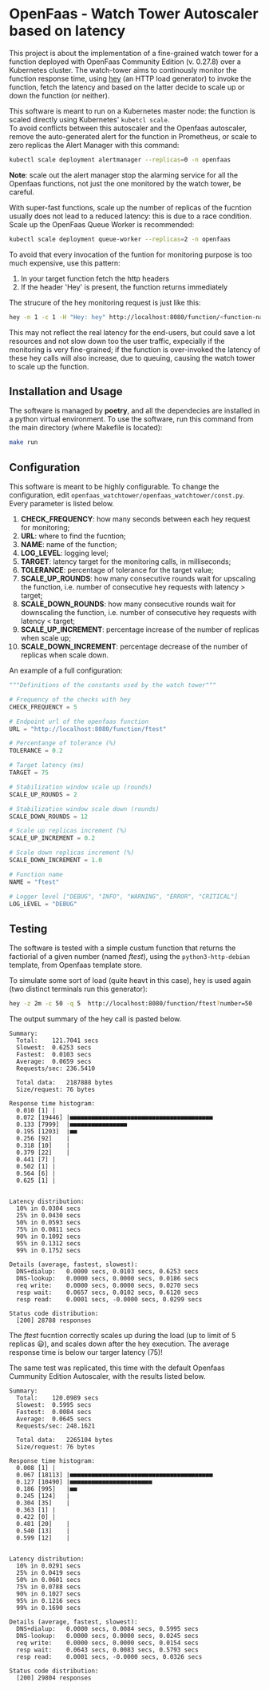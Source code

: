 # OpenFaas - Watch Tower Autoscaler based on latency

This project is about the implementation of a fine-grained watch tower for a function deployed with OpenFaas Community Edition (v. 0.27.8) over a Kubernetes cluster. The watch-tower aims to continously monitor the function response time,
using [hey](https://github.com/rakyll/hey) (an HTTP load generator) to invoke the function, fetch the latency and based on the latter decide to scale up or down the function (or neither).  
 

This software is meant to run on a Kubernetes master node: the function is scaled directly using Kubernetes' `kubetcl scale`.  
To avoid conflicts between this autoscaler and the Openfaas autoscaler, remove the auto-generated alert for the function in Prometheus, or scale to zero replicas the Alert Manager with this command:

```bash
kubectl scale deployment alertmanager --replicas=0 -n openfaas
```

**Note**: scale out the alert manager stop the alarming service for all the Openfaas functions, not just the one monitored by the watch tower, be careful.  

With super-fast functions, scale up the number of replicas of the fucntion usually does not lead to a reduced latency: this is due to  a race condition. Scale up the OpenFaas Queue Worker is recommended:

```bash
kubectl scale deployment queue-worker --replicas=2 -n openfaas
```

To avoid that every invocation of the funtion for monitoring purpose is too much expensive, use this pattern:

1. In your target function fetch the http headers
2. If the header 'Hey' is present, the function returns immediately

The strucure of the hey monitoring request is just like this:
```bash
hey -n 1 -c 1 -H "Hey: hey" http://localhost:8080/function/<function-name>
```

This may not reflect the real latency for the end-users, but could save a lot resources and not slow down too the user traffic, expecially if the monitoring is very fine-grained;
if the function is over-invoked the latency of these hey calls will also increase, due to queuing, causing the watch tower to scale up the function. 

## Installation and Usage

The software is managed by **poetry**, and all the dependecies are installed in a python virtual environment. To use the software, run this command from the main directory (where Makefile is located):

```bash
make run
```

## Configuration

This software is meant to be highly configurable. To change the configuration, edit `openfaas_watchtower/openfaas_watchtower/const.py`. Every parameter is listed below.

1. **CHECK_FREQUENCY**: how many seconds between each hey request for monitoring;
2. **URL**: where to find the fucntion;
3. **NAME**: name of the function;
4. **LOG_LEVEL**: logging level;
5. **TARGET**: latency target for the monitoring calls, in milliseconds;
6. **TOLERANCE**: percentage of tolerance for the target value;
7. **SCALE_UP_ROUNDS**: how many consecutive rounds wait for upscaling the function, i.e. number of consecutive hey requests with latency > target;
8. **SCALE_DOWN_ROUNDS**: how many consecutive rounds wait for downscaling the function, i.e. number of consecutive hey requests with latency < target;
9. **SCALE_UP_INCREMENT**: percentage increase of the number of replicas when scale up;
10. **SCALE_DOWN_INCREMENT**: percentage decrease of the number of replicas when scale down.

An example of a full configuration:
```python
"""Definitions of the constants used by the watch tower"""

# Frequency of the checks with hey
CHECK_FREQUENCY = 5

# Endpoint url of the openfaas function
URL = "http://localhost:8080/function/ftest"

# Percentange of tolerance (%)
TOLERANCE = 0.2

# Target latency (ms)
TARGET = 75

# Stabilization window scale up (rounds)
SCALE_UP_ROUNDS = 2

# Stabilization window scale down (rounds)
SCALE_DOWN_ROUNDS = 12

# Scale up replicas increment (%)
SCALE_UP_INCREMENT = 0.2

# Scale down replicas increment (%)
SCALE_DOWN_INCREMENT = 1.0

# Function name
NAME = "ftest"

# Logger level ["DEBUG", "INFO", "WARNING", "ERROR", "CRITICAL"]
LOG_LEVEL = "DEBUG"
```

## Testing

The software is tested with a simple custum function that returns the factiorial of a given number (named _ftest_), using the `python3-http-debian` template, from Openfaas template store.

To simulate some sort of load (quite heavt in this case), hey is used again (two distinct terminals run this generator):

```bash
hey -z 2m -c 50 -q 5  http://localhost:8080/function/ftest?number=50
```

The output summary of the hey call is pasted below.  

```text
Summary:  
  Total:	121.7041 secs  
  Slowest:	0.6253 secs  
  Fastest:	0.0103 secs  
  Average:	0.0659 secs  
  Requests/sec:	236.5410   
  
  Total data:	2187888 bytes  
  Size/request:	76 bytes  

Response time histogram:  
  0.010 [1]	|  
  0.072 [19446]	|■■■■■■■■■■■■■■■■■■■■■■■■■■■■■■■■■■■■■■■■  
  0.133 [7999]	|■■■■■■■■■■■■■■■■  
  0.195 [1203]	|■■  
  0.256 [92]	|  
  0.318 [10]	|  
  0.379 [22]	|  
  0.441 [7]	|  
  0.502 [1]	|  
  0.564 [6]	|  
  0.625 [1]	|  


Latency distribution:  
  10% in 0.0304 secs  
  25% in 0.0430 secs  
  50% in 0.0593 secs  
  75% in 0.0811 secs  
  90% in 0.1092 secs  
  95% in 0.1312 secs  
  99% in 0.1752 secs  

Details (average, fastest, slowest):  
  DNS+dialup:	0.0000 secs, 0.0103 secs, 0.6253 secs  
  DNS-lookup:	0.0000 secs, 0.0000 secs, 0.0186 secs  
  req write:	0.0000 secs, 0.0000 secs, 0.0270 secs  
  resp wait:	0.0657 secs, 0.0102 secs, 0.6120 secs  
  resp read:	0.0001 secs, -0.0000 secs, 0.0299 secs  
  
Status code distribution:  
  [200]	28788 responses  
```

The _ftest_ fucntion correctly scales up during the load (up to limit of 5 replicas :smiley:), and scales down after the hey execution. The average response time is below our targer latency (75)! 

The same test was replicated, this time with the default Openfaas Cummunity Edition Autoscaler, with the results listed below.

```text
Summary:  
  Total:	120.0989 secs  
  Slowest:	0.5995 secs  
  Fastest:	0.0084 secs  
  Average:	0.0645 secs  
  Requests/sec:	248.1621  
  
  Total data:	2265104 bytes  
  Size/request:	76 bytes  

Response time histogram:  
  0.008 [1]	|  
  0.067 [18113]	|■■■■■■■■■■■■■■■■■■■■■■■■■■■■■■■■■■■■■■■■  
  0.127 [10490]	|■■■■■■■■■■■■■■■■■■■■■■■  
  0.186 [995]	|■■  
  0.245 [124]	|  
  0.304 [35]	|  
  0.363 [1]	|  
  0.422 [0]	|  
  0.481 [20]	|  
  0.540 [13]	|  
  0.599 [12]	|  


Latency distribution:  
  10% in 0.0291 secs  
  25% in 0.0419 secs  
  50% in 0.0601 secs  
  75% in 0.0788 secs  
  90% in 0.1027 secs  
  95% in 0.1216 secs  
  99% in 0.1690 secs  

Details (average, fastest, slowest):  
  DNS+dialup:	0.0000 secs, 0.0084 secs, 0.5995 secs  
  DNS-lookup:	0.0000 secs, 0.0000 secs, 0.0245 secs  
  req write:	0.0000 secs, 0.0000 secs, 0.0154 secs  
  resp wait:	0.0643 secs, 0.0083 secs, 0.5793 secs  
  resp read:	0.0001 secs, -0.0000 secs, 0.0326 secs  

Status code distribution:  
  [200]	29804 responses  
```



